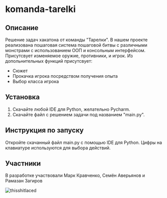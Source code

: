 # komanda-tarelki
## Описание
Решение задач хакатона от команды "Тарелки".
В нашем проекте реализована пошаговая система пошаговой битвы с различными монстрами с использованием ООП и консольным интерфейсом.
Присутсвует изменяемое оружие, противники, и игрок.
Из допольнительных функций присутсвует:
* Сюжет
* Прокачка игрока посредством получения опыта
* Выбор класса игрока

## Установка
1. Скачайте любой IDE для Python, желательно Pycharm.
2. Скачайте файл с решением задачи под названием "main.py".

## Инструкция по запуску
Откройте скачанный файл main.py с помощью IDE для Python. Цифры на клавиатуре используются для выбора действий.

## Участники
В разработке участвовали Марк Кравченко, Семён Аверьянов и Рамазан Загиров

![thisshitlaced](https://s1.iconbird.com/ico/0912/ColorfulMorningIconSet/w256h2561348316878Cheat.png)
